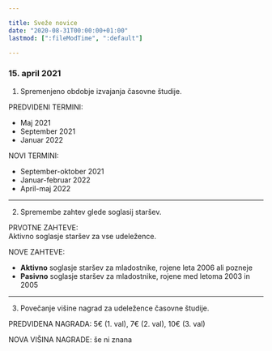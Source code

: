 ```yaml
---

title: Sveže novice
date: "2020-08-31T00:00:00+01:00"
lastmod: [":fileModTime", ":default"]

---
```


### 15. april 2021

1. Spremenjeno obdobje izvajanja časovne študije.

PREDVIDENI TERMINI:
- Maj 2021
- September 2021
- Januar 2022

NOVI TERMINI:
- September-oktober 2021
- Januar-februar 2022
- April-maj 2022

---
2. Spremembe zahtev glede soglasij staršev.

PRVOTNE ZAHTEVE:\
Aktivno soglasje staršev za vse udeležence.

NOVE ZAHTEVE:

- **Aktivno** soglasje staršev za mladostnike, rojene leta 2006 ali pozneje
- **Pasivno** soglasje staršev za mladostnike, rojene med letoma 2003 in 2005

---
3. Povečanje višine nagrad za udeležence časovne študije.

PREDVIDENA NAGRADA: 5€ (1. val), 7€ (2. val), 10€ (3. val)

NOVA VIŠINA NAGRADE: še ni znana